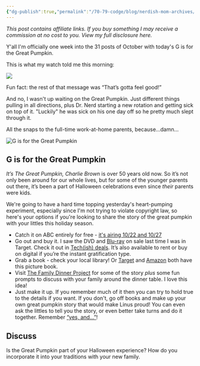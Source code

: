 ```yaml
---
{"dg-publish":true,"permalink":"/70-79-codge/blog/nerdish-mom-archives/2019/g-is-for-the-great-pumpkin/","title":"G is for the Great Pumpkin","tags":["books","halloween","movies"],"created":"","updated":""}
---
```



_This post contains affiliate links. If you buy something I may receive a commission at no cost to you. View my full disclosure here._

Y'all I'm officially one week into the 31 posts of October with today's G is for the Great Pumpkin. 

This is what my watch told me this morning:

![](https://lh3.googleusercontent.com/S0iNuGEhaMCThK0l1Mmq0xfu10x29bbELaYiMZAvGRCA79j7Lc0NT7q6jhqAw448h173ASPMko9WwFZWh6iiiCf0XYq6Eff6O1MyIKIarcF9iEvrBw1zgjPXrTGYMggVzie90jrw)

Fun fact: the rest of that message was “That’s gotta feel good!”

And no, I wasn't up waiting on the Great Pumpkin. Just different things pulling in all directions, plus Dr. Nerd starting a new rotation and getting sick on top of it. "Luckily" he was sick on his one day off so he pretty much slept through it. 

All the snaps to the full-time work-at-home parents, because...damn…

![G is for the Great Pumpkin](https://lh3.googleusercontent.com/f6tti-4medPog5wur2jsW6KZmmviFjTpFjXUL8qZbZHw6g-bRmPv6XqW0rV6uWGtlfvthEh2V9SS-t0SEooN-STolPfw2wK_HidzH8m3c2pUc7lr7a6wWiye0nX76SF4NrNac0Tu)

## G is for the Great Pumpkin

_It’s The Great Pumpkin, Charlie Brown_ is over 50 years old now. So it’s not only been around for our whole lives, but for some of the younger parents out there, it’s been a part of Halloween celebrations even since _their_ parents were kids.

We're going to have a hard time topping yesterday's heart-pumping experiment, especially since I'm not trying to violate copyright law, so here's your options if you're looking to share the story of the great pumpkin with your littles this holiday season. 

- Catch it on ABC entirely for free - [it's airing 10/22 and 10/27](https://www.townandcountrymag.com/leisure/arts-and-culture/a12825905/great-pumpkin-charlie-brown-air-date/) 
- Go out and buy it. I saw the DVD and [Blu-ray](https://www.target.com/p/it-s-the-great-pumpkin-charlie-brown-deluxe-edition-2-discs-blu-ray/-/A-12723135) on sale last time I was in Target. Check it out in [Tech(ish) deals](https://chaoticorganized.com/techish-deals/). It’s also available to rent or buy on digital if you’re the instant gratification type.
- Grab a book - check your local library! Or [Target](https://www.target.com/p/it-s-the-great-pumpkin-charlie-brown-peanuts-paperback-by-charles-m-schulz/-/A-17245118) and [Amazon](https://amzn.to/357jIAC) both have this picture book.
- Visit [The Family Dinner Project](https://thefamilydinnerproject.org/blog/conversation-of-the-week/the-great-pumpkin/) for some of the story _plus_ some fun prompts to discuss with your family around the dinner table. I love this idea!
- Just make it up. If you remember much of it then you can try to hold true to the details if you want. If you don't, go off books and make up your own great pumpkin story that would make Linus proud! You can even ask the littles to tell you the story, or even better take turns and do it together. Remember [“yes, and...”](https://en.wikipedia.org/wiki/Yes,_and...)!

## Discuss

Is the Great Pumpkin part of your Halloween experience? How do you incorporate it into your traditions with your new family.

